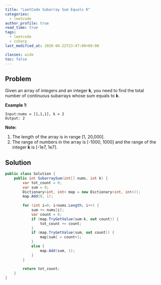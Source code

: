 ```yaml
---
title: "LeetCode Subarray Sum Equals K"
categories:
  - leetcode
author_profile: true
read_time: true
tags:
  - leetcode
  - csharp
last_modified_at: 2020-04-22T23:47:00+09:00

classes: wide
toc: false
---
```




## Problem

Given an array of integers and an integer **k**, you need to find the total number of continuous subarrays whose sum equals to **k**.

**Example 1:**

```
Input:nums = [1,1,1], k = 2
Output: 2
```



**Note:**

1. The length of the array is in range [1, 20,000].
2. The range of numbers in the array is [-1000, 1000] and the range of the integer **k** is [-1e7, 1e7].



## Solution

```c#
public class Solution {
    public int SubarraySum(int[] nums, int k) {
        var tot_count = 0;
        var sum = 0;
        Dictionary<int, int> map = new Dictionary<int, int>();
        map.Add(0, 1);
        
        for (int i=0; i<nums.Length; i++) {
            sum += nums[i];
            var count = 0;
            if (map.TryGetValue(sum-k, out count)) {
                tot_count += count;
            }
            if (map.TryGetValue(sum, out count)) {
                map[sum] = count+1;
            }
            else {
                map.Add(sum, 1);
            }
        }
        
        return tot_count;
    }
}
```